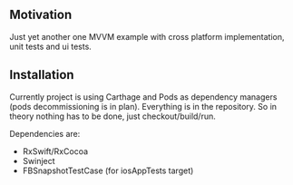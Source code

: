 ## Motivation

Just yet another one MVVM example with cross platform implementation, unit tests and ui tests.

## Installation

Currently project is using Carthage and Pods as dependency managers (pods decommissioning is in plan). Everything is in the repository. So in theory nothing has to be done, just checkout/build/run.

Dependencies are:

 - RxSwift/RxCocoa
 - Swinject
 - FBSnapshotTestCase (for iosAppTests target)

